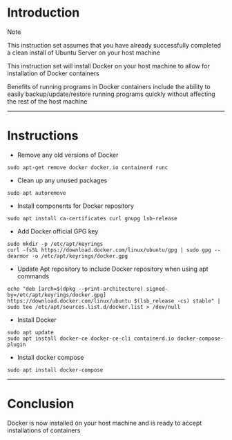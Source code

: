 # Introduction
> [!NOTE]
> This instruction set assumes that you have already successfully completed a clean install of Ubuntu Server on your host machine

This instruction set will install Docker on your host machine to allow for installation of Docker containers

Benefits of running programs in Docker containers include the ability to easily backup/update/restore running programs quickly without affecting the rest of the host machine

-----
# Instructions
* Remove any old versions of Docker
```
sudo apt-get remove docker docker.io containerd runc
```
* Clean up any unused packages
```
sudo apt autoremove
```
* Install components for Docker repository
```
sudo apt install ca-certificates curl gnupg lsb-release
```
* Add Docker official GPG key
```
sudo mkdir -p /etc/apt/keyrings
curl -fsSL https://download.docker.com/linux/ubuntu/gpg | sudo gpg --dearmor -o /etc/apt/keyrings/docker.gpg
```
* Update Apt repository to include Docker repository when using apt commands
```
echo "deb [arch=$(dpkg --print-architecture) signed-by=/etc/apt/keyrings/docker.gpg] https://download.docker.com/linux/ubuntu $(lsb_release -cs) stable" | sudo tee /etc/apt/sources.list.d/docker.list > /dev/null
```
* Install Docker
```
sudo apt update
sudo apt install docker-ce docker-ce-cli containerd.io docker-compose-plugin
```
* Install docker compose
```
sudo apt install docker-compose
```
-----
# Conclusion
Docker is now installed on your host machine and is ready to accept installations of containers
